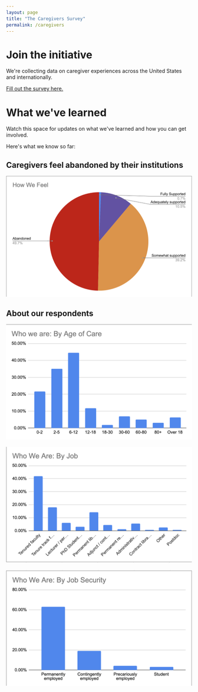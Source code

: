 ```yaml
---
layout: page
title: "The Caregivers Survey"
permalink: /caregivers
---
```

# Join the initiative

We're collecting data on caregiver experiences across the United States and internationally.

[Fill out the survey here.](https://docs.google.com/forms/d/e/1FAIpQLSc6iRSlr7DJXthJwENxXTjTa3jPiFVqOI9RsNqu-1LZbhw2Xg/viewform)

# What we've learned
Watch this space for updates on what we've learned and how you can get involved.

Here's what we know so far:

## Caregivers feel abandoned by their institutions
<img src="img/caregiver-feelings.png" alt="Caregiver Feelings Chart" width="600"/>

## About our respondents

<img src="img/caregiver-whofor.png" alt="Caregiver Caretaking Chart" width="600"/>
<br>
<br>
<img src="img/caregiver-jobs.png" alt="Caregiver Jobs Chart" width="600"/>
<br>
<br>
<img src="img/caregiver-security.png" alt="Caregiver Job Security Chart" width="600"/>




